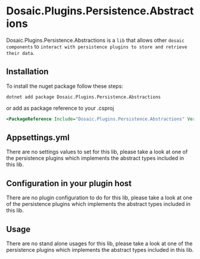 # Dosaic.Plugins.Persistence.Abstractions




Dosaic.Plugins.Persistence.Abstractions is a `lib` that allows other `dosaic components` to `interact with persistence plugins to store and retrieve their data`.


## Installation

To install the nuget package follow these steps:

```shell
dotnet add package Dosaic.Plugins.Persistence.Abstractions
```
or add as package reference to your .csproj

```xml
<PackageReference Include="Dosaic.Plugins.Persistence.Abstractions" Version="" />
```

## Appsettings.yml

There are no settings values to set for this lib, please take a look at one of the persistence plugins which implements the
abstract types included in this lib.

## Configuration in your plugin host

There are no plugin configuration to do for this lib, please take a look at one of the persistence plugins which implements the
abstract types included in this lib.

## Usage

There are no stand alone usages for this lib, please take a look at one of the persistence plugins which implements the
abstract types included in this lib.
